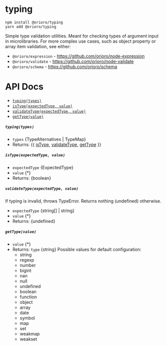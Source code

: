 # typing

```
npm install @orioro/typing
yarn add @orioro/typing
```

Simple type validation utilities. Meant for checking types of argument input
in microlibraries. For more complex use cases, such as object property or array
item validation, see either:
- `@orioro/expression` - https://github.com/orioro/node-expression
- `@orioro/validate` - https://github.com/orioro/node-validate
- `@orioro/schema` - https://github.com/orioro/schema

# API Docs

- [`typing(types)`](#typingtypes)
- [`isType(expectedType, value)`](#istypeexpectedtype-value)
- [`validateType(expectedType, value)`](#validatetypeexpectedtype-value)
- [`getType(value)`](#gettypevalue)

##### `typing(types)`

- `types` {TypeAlternatives | TypeMap}
- Returns: {{ [isType](#istypeexpectedtype-value), [validateType](#validatetypeexpectedtype-value), [getType](#gettypevalue) }} 

##### `isType(expectedType, value)`

- `expectedType` {ExpectedType}
- `value` {*}
- Returns: {boolean} 

##### `validateType(expectedType, value)`

If typing is invalid, throws TypeError.
Returns nothing (undefined) otherwise.

- `expectedType` {string[] | string}
- `value` {*}
- Returns: {undefined} 

##### `getType(value)`

- `value` {*}
- Returns: `type` {string} Possible values for default configuration:
  - string
  - regexp
  - number
  - bigint
  - nan
  - null
  - undefined
  - boolean
  - function
  - object
  - array
  - date
  - symbol
  - map
  - set
  - weakmap
  - weakset
